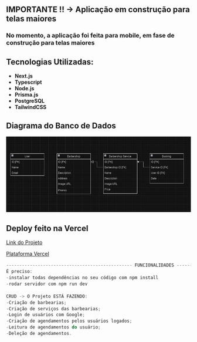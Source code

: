 ## IMPORTANTE !! -> Aplicação em construção para telas maiores

<h3>No momento, a aplicação foi feita para mobile, em fase de construção para telas maiores</h3>

## Tecnologias Utilizadas:

- **Next.js**
- **Typescript**
- **Node.js**
- **Prisma.js**
- **PostgreSQL**
- **TailwindCSS**

## Diagrama do Banco de Dados

![Diagrama do banco de dados](./docs/database-diagram.png)

## Deploy feito na Vercel

[Link do Projeto](https://fsw-barbershop-v2.vercel.app/)

[Plataforma Vercel](https://vercel.com/new?utm_medium=default-template&filter=next.js&utm_source=create-next-app&utm_campaign=create-next-app-readme)

```js
------------------------------------------------ FUNCIONALIDADES ------------------------------------------------
É preciso:
-instalar todas dependências no seu código com npm install
-rodar servidor com npm run dev

CRUD -> O Projeto ESTÁ FAZENDO:
-Criação de barbearias;
-Criação de serviços das barbearias;
-Login de usuários com Google;
-Criação de agendamentos pelos usuários logados;
-Leitura de agendamentos do usuário;
-Deleção de agendamentos.

```
